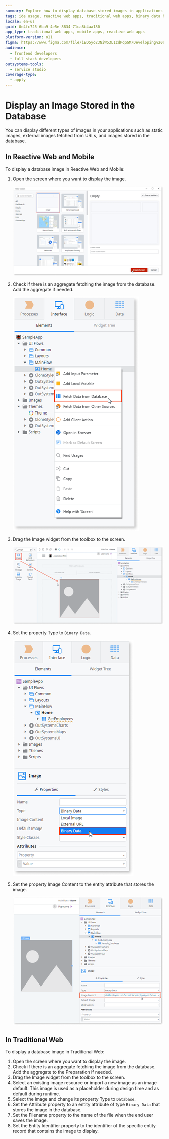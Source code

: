 ```yaml
---
summary: Explore how to display database-stored images in applications using OutSystems 11 (O11).
tags: ide usage, reactive web apps, traditional web apps, binary data handling, image manipulation
locale: en-us
guid: 0e4fc725-6ba9-4e5e-8834-71ca8b4aa180
app_type: traditional web apps, mobile apps, reactive web apps
platform-version: o11
figma: https://www.figma.com/file/iBD5yo23NiW53L1zdPqGGM/Developing%20an%20Application?node-id=199:102
audience:
  - frontend developers
  - full stack developers
outsystems-tools:
  - service studio
coverage-type:
  - apply
---
```


# Display an Image Stored in the Database

You can display different types of images in your applications such as static images, external images fetched from URLs, and images stored in the database.

## In Reactive Web and Mobile

To display a database image in Reactive Web and Mobile:

1. Open the screen where you want to display the image. 

    ![Screenshot of the OutSystems interface highlighting the option to open a screen.](images/open-screen-ss.png "OutSystems Open Screen Interface")


1. Check if there is an aggregate fetching the image from the database. Add the aggregate if needed. 

    ![Screenshot showing how to add an aggregate to fetch data from the database in OutSystems.](images/add-aggregate-ss.png "Adding an Aggregate in OutSystems")


1. Drag the Image widget from the toolbox to the screen. 

    ![Screenshot illustrating the process of dragging an image widget onto the screen in OutSystems.](images/drag-image-widget-ss.png "Dragging an Image Widget in OutSystems")

    

1. Set the property Type to `Binary Data`. 

    ![Screenshot displaying the property settings for an image widget with the type set to Binary Data.](images/set-property-type.png "Setting Property Type to Binary Data")

  

1. Set the property Image Content to the entity attribute that stores the image.

    ![Screenshot showing the Image Content property being set to an entity attribute that stores the image.](images/set-property-image-content.png "Setting Image Content Property")

## In Traditional Web

To display a database image in Traditional Web:

1. Open the screen where you want to display the image.
1. Check if there is an aggregate fetching the image from the database. Add the aggregate to the Preparation if needed.
1. Drag the Image widget from the toolbox to the screen. 
1. Select an existing image resource or import a new image as an image default. This image is used as a placeholder during design time and as default during runtime. 
1. Select the image and change its property Type to `Database`.
1. Set the Attribute property to an entity attribute of type `Binary Data` that stores the image in the database. 
1. Set the Filename property to the name of the file when the end user saves the image.
1. Set the Entity Identifier property to the identifier of the specific entity record that contains the image to display. 
